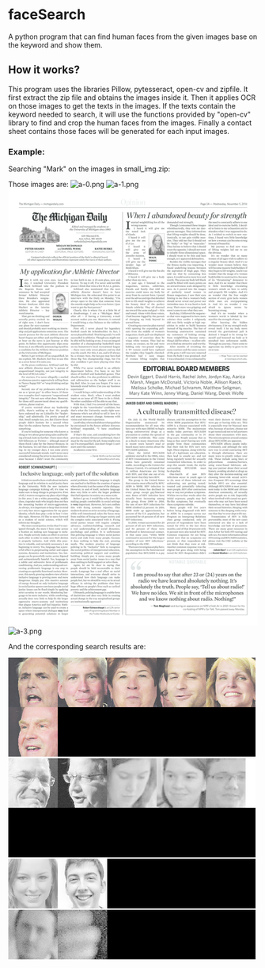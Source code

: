 # faceSearch
A python program that can find human faces from the given images base on the keyword and show them.

## How it works?
This program uses the libraries Pillow, pytesseract, open-cv and zipfile. It first extract the zip file and obtains the images
inside it. Then it applies OCR on those images to get the texts in the images. If the texts contain the keyword needed to
search, it will use the functions provided by "open-cv" library to find and crop the human faces from the images. Finally a 
contact sheet contains those faces will be generated for each input images.

### Example:
Searching "Mark" on the images in small_img.zip:

Those images are:
![a-0.png](https://github.com/Beeno5920/faceSearch/blob/master/a-0.png)
![a-1.png](https://github.com/Beeno5920/faceSearch/blob/master/a-1.png)
![a-2.png](https://github.com/Beeno5920/faceSearch/blob/master/a-2.png)
![a-3.png](https://github.com/Beeno5920/faceSearch/blob/master/a-3.png)

And the corresponding search results are:

![resultOfa-0.png](https://github.com/Beeno5920/faceSearch/blob/master/resultOfa-0.png)
![resultOfa-1.png](https://github.com/Beeno5920/faceSearch/blob/master/resultOfa-1.png)
![resultOfa-2.png](https://github.com/Beeno5920/faceSearch/blob/master/resultOfa-2.png)
![resultOfa-3.png](https://github.com/Beeno5920/faceSearch/blob/master/resultOfa-3.png)
